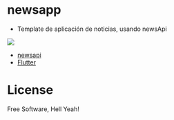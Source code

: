 # newsapp

- Template de aplicación de noticias, usando newsApi

<img src="./gif.gif">

- [newsapi](https://newsapi.org/)
- [Flutter](https://flutter.dev/)

# License

Free Software, Hell Yeah!
